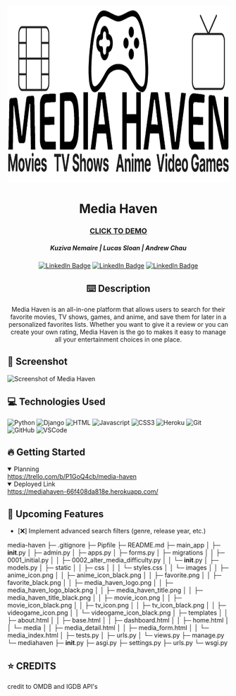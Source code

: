 <div id="header" align="center">

  <img src="main_app/static/images/media_haven_logo_black.png" width="800" height="400">

</div>

<div id="description" align="center">

  # Media Haven

  ### [CLICK TO DEMO](https://mediahaven-66f408da818e.herokuapp.com/)

  ##### Kuziva Nemaire | Lucas Sloan | Andrew Chau

  [![LinkedIn Badge](https://img.shields.io/badge/-@kuzivanemaire-blue?style=flat&logo=Linkedin&logoColor=black)](https://www.linkedin.com/in/kuziva-nemaire-4b03a3191/)
   [![LinkedIn Badge](https://img.shields.io/badge/-@lucassloan-blue?style=flat&logo=Linkedin&logoColor=black)](https://www.linkedin.com/in/lucas-sloan-892802211/)
  [![LinkedIn Badge](https://img.shields.io/badge/-@andrewchau-blue?style=flat&logo=Linkedin&logoColor=black)](https://www.linkedin.com/in/andrew-chau-915aa4134/)

  

  ## :keyboard: Description

  Media Haven is an all-in-one platform that allows users to search for their favorite movies, TV shows, games, and anime, and save them for later in a personalized  favorites lists. Whether you want to give it a review or you can create your own rating, Media Haven is the go to makes it easy to manage all your entertainment choices in one place.

</div>

## :camera_flash: Screenshot

<img src="https://i.imgur.com/tTTw76E.png" alt="Screenshot of Media Haven" width="800" height="400"/>

## :computer: Technologies Used

![Python](https://img.shields.io/badge/-Python-05122A?style=flat&logo=python)
![Django](https://img.shields.io/badge/-Django-05122A?style=flat&logo=django)
![HTML](https://img.shields.io/badge/-HTML-05122A?style=flat&logo=html)
![Javascript](https://img.shields.io/badge/-Javascript-05122A?style=flat&logo=javascript)
![CSS3](https://img.shields.io/badge/-CSS3-05122A?style=flat&logo=css3)
![Heroku](https://img.shields.io/badge/-Heroku-05122A?style=flat&logo=heroku)
![Git](https://img.shields.io/badge/-Git-05122A?style=flat&logo=git)
![GitHub](https://img.shields.io/badge/-GitHub-05122A?style=flat&logo=github)
![VSCode](https://img.shields.io/badge/-VS_Code-05122A?style=flat&logo=visualstudio)

## :fire: Getting Started

<details open>
 <summary> Planning </summary>
  <a href="https://trello.com/b/P1GoQ4cb/media-haven"
    >https://trello.com/b/P1GoQ4cb/media-haven</a
  >
</details>

<details open>
  <summary> Deployed Link </summary>
  <a href="https://mediahaven-66f408da818e.herokuapp.com/"
    >https://mediahaven-66f408da818e.herokuapp.com/</a
  >
</details>

## :satellite: Upcoming Features

- [:x:] Implement advanced search filters (genre, release year, etc.)




media-haven
├─ .gitignore
├─ Pipfile
├─ README.md
├─ main_app
│  ├─ __init__.py
│  ├─ admin.py
│  ├─ apps.py
│  ├─ forms.py
│  ├─ migrations
│  │  ├─ 0001_initial.py
│  │  ├─ 0002_alter_media_difficulty.py
│  │  └─ __init__.py
│  ├─ models.py
│  ├─ static
│  │  ├─ css
│  │  │  └─ styles.css
│  │  └─ images
│  │     ├─ anime_icon.png
│  │     ├─ anime_icon_black.png
│  │     ├─ favorite.png
│  │     ├─ favorite_black.png
│  │     ├─ media_haven_logo.png
│  │     ├─ media_haven_logo_black.png
│  │     ├─ media_haven_title.png
│  │     ├─ media_haven_title_black.png
│  │     ├─ movie_icon.png
│  │     ├─ movie_icon_black.png
│  │     ├─ tv_icon.png
│  │     ├─ tv_icon_black.png
│  │     ├─ videogame_icon.png
│  │     └─ videogame_icon_black.png
│  ├─ templates
│  │  ├─ about.html
│  │  ├─ base.html
│  │  ├─ dashboard.html
│  │  ├─ home.html
│  │  └─ media
│  │     ├─ media_detail.html
│  │     ├─ media_form.html
│  │     └─ media_index.html
│  ├─ tests.py
│  ├─ urls.py
│  └─ views.py
├─ manage.py
└─ mediahaven
   ├─ __init__.py
   ├─ asgi.py
   ├─ settings.py
   ├─ urls.py
   └─ wsgi.py






## :star: CREDITS

credit to OMDB and IGDB API's